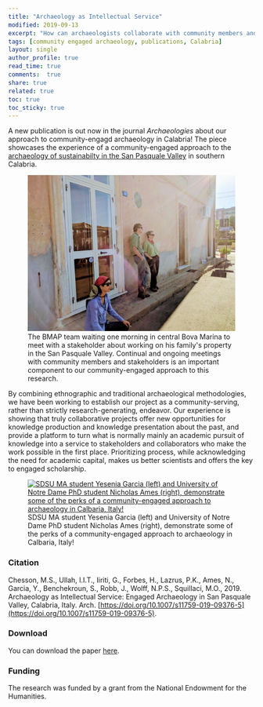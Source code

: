 ```yaml
---
title: "Archaeology as Intellectual Service"
modified: 2019-09-13
excerpt: "How can archaeologists collaborate with community members and stakeholders to enhance the utility of archaeology for all?"
tags: [community engaged archaeology, publications, Calabria]
layout: single
author_profile: true
read_time: true
comments:  true
share: true
related: true
toc: true
toc_sticky: true
---
```


A new publication is out now in the journal *Archaeologies* about our approach to community-engagd archaeology in Calabria! The piece showcases the experience of a community-engaged approach to the [archaeology of sustainabilty in the San Pasquale Valley](/Laborscapes-and-Archaeologies-of-Sustainability) in southern Calabria.


<figure>
	<a href="/images/BMAP-PR3.jpg"><img src="/images/BMAP-PR3.jpg" alt="The BMAP team waiting in central Bova Marina to meet with a stakeholder about working on his family's property in the San Pasquale Valley."></a><figcaption>The BMAP team waiting one morning in central Bova Marina to meet with a stakeholder about working on his family's property in the San Pasquale Valley. Continual and ongoing meetings with community members and stakeholders is an important component to our community-engaged approach to this research.</figcaption>
</figure>

By combining ethnographic and traditional archaeological methodologies, we have been working to establish our project as a community-serving, rather than strictly research-generating, endeavor. Our experience is showing that truly collaborative projects offer new opportunities for knowledge production and knowledge presentation about the past, and provide a platform to turn what is normally mainly an academic pursuit of knowledge into a service to stakeholders and collaborators who make the work possible in the first place. Prioritizing process, while acknowledging the need for academic capital, makes us better scientists and offers the key to engaged scholarship.

<figure>
	<a href="/images/BMAP-PR4.jpg"><img src="/images/BMAP-PR4.jpg" alt="SDSU MA student Yesenia Garcia (left) and University of Notre Dame PhD student Nicholas Ames (right), demonstrate some of the perks of a community-engaged approach to archaeology in Calbaria, Italy!"></a><figcaption>SDSU MA student Yesenia Garcia (left) and University of Notre Dame PhD student Nicholas Ames (right), demonstrate some of the perks of a community-engaged approach to archaeology in Calbaria, Italy!</figcaption>
</figure>

### Citation
	
Chesson, M.S., Ullah, I.I.T., Iiriti, G., Forbes, H., Lazrus, P.K., Ames, N., Garcia, Y., Benchekroun, S., Robb, J., Wolff, N.P.S., Squillaci, M.O., 2019. Archaeology as Intellectual Service: Engaged Archaeology in San Pasquale Valley, Calabria, Italy. Arch. [https://doi.org/10.1007/s11759-019-09376-5](https://doi.org/10.1007/s11759-019-09376-5).

### Download

You can download the paper [here](https://www.academia.edu/40340022/Archaeology_as_Intellectual_Service_Engaged_Archaeology_in_San_Pasquale_Valley_Calabria_Italy).

### Funding

The research was funded by a grant from the National Endowment for the Humanities.
